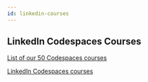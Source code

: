 ```yaml
---
id: linkedin-courses
---
```


## LinkedIn Codespaces Courses
<a href="https://www.linkedin.com/learning/topics/hands-on-practice-with-github-codespaces">List of our 50 Codespaces courses<a/>
  
<a href="https://lnkd.in/hands-on-practice">LinkedIn Codespaces courses</a>
